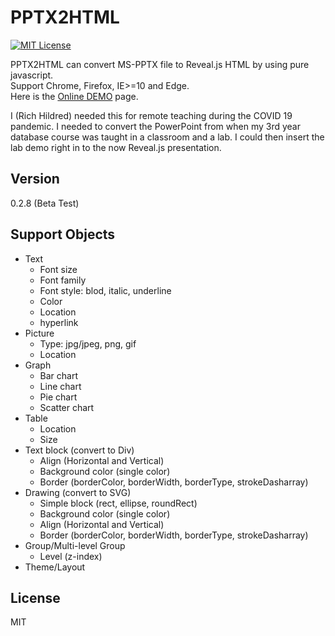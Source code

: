 PPTX2HTML
==========
[![MIT License][license-image]][license-url]

PPTX2HTML can convert MS-PPTX file to Reveal.js HTML by using pure javascript.  
Support Chrome, Firefox, IE>=10 and Edge.  
Here is the [Online DEMO] page.

I (Rich Hildred) needed this for remote teaching during the COVID 19 pandemic. I needed to convert the PowerPoint from when my 3rd year database course was taught in a classroom and a lab. I could then insert the lab demo right in to the now Reveal.js presentation.

Version
----

0.2.8 (Beta Test)

Support Objects
----
* Text
  * Font size
  * Font family
  * Font style: blod, italic, underline
  * Color
  * Location
  * hyperlink
* Picture
  * Type: jpg/jpeg, png, gif
  * Location
* Graph
  * Bar chart
  * Line chart
  * Pie chart
  * Scatter chart
* Table
  * Location
  * Size
* Text block (convert to Div)
  * Align (Horizontal and Vertical)
  * Background color (single color)
  * Border (borderColor, borderWidth, borderType, strokeDasharray)
* Drawing (convert to SVG)
  * Simple block (rect, ellipse, roundRect)
  * Background color (single color)
  * Align (Horizontal and Vertical)
  * Border (borderColor, borderWidth, borderType, strokeDasharray)
* Group/Multi-level Group
  * Level (z-index)
* Theme/Layout


License
----

MIT

[license-image]: http://img.shields.io/badge/license-MIT-blue.svg?style=flat
[license-url]: LICENSE
[Online DEMO]: http://g21589.github.io/PPTX2HTML
